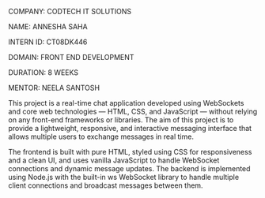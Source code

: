 COMPANY: CODTECH IT SOLUTIONS

NAME: ANNESHA SAHA

INTERN ID: CT08DK446

DOMAIN: FRONT END DEVELOPMENT

DURATION: 8 WEEKS

MENTOR: NEELA SANTOSH

This project is a real-time chat application developed using WebSockets and core web technologies — HTML, CSS, and JavaScript — without relying on any front-end frameworks or libraries. The aim of this project is to provide a lightweight, responsive, and interactive messaging interface that allows multiple users to exchange messages in real time.

The frontend is built with pure HTML, styled using CSS for responsiveness and a clean UI, and uses vanilla JavaScript to handle WebSocket connections and dynamic message updates. The backend is implemented using Node.js with the built-in ws WebSocket library to handle multiple client connections and broadcast messages between them.
